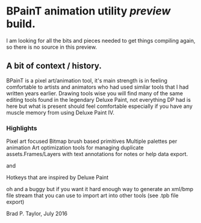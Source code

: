 # BPainT animation utility *preview* build.

I am looking for all the bits and pieces needed to get things compiling again, so there is no source in this preview.

## A bit of context / history.

BPainT is a pixel art/animation tool, it's main strength is in feeling comfortable to artists and animators who had used similar tools that I had written years earlier. Drawing tools wise you will find many of the same editing tools found in the legendary Deluxe Paint, not everything DP had is here but what is present should feel comfortable especially if you have any muscle memory from using Deluxe Paint IV.

### Highlights

Pixel art focused
Bitmap brush based primitives
Multiple palettes per animation
Art optimization tools for managing duplicate assets.Frames/Layers with text annotations for notes or help data export.

and

Hotkeys that are inspired by Deluxe Paint

oh and a buggy but if you want it hard enough way to generate an xml/bmp file stream that you can use to import art into other tools (see .tpb file export)

Brad P. Taylor,
July 2016

